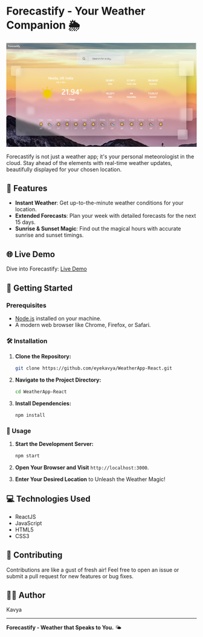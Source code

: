# Forecastify - Your Weather Companion 🌦️

![Forecastify](/public/images/forecastify-screenshot.png)

Forecastify is not just a weather app; it's your personal meteorologist in the cloud. Stay ahead of the elements with real-time weather updates, beautifully displayed for your chosen location.

## 🚀 Features

- **Instant Weather**: Get up-to-the-minute weather conditions for your location.
- **Extended Forecasts**: Plan your week with detailed forecasts for the next 15 days.
- **Sunrise & Sunset Magic**: Find out the magical hours with accurate sunrise and sunset timings.

## 🌐 Live Demo

Dive into Forecastify: [Live Demo](https://forecastify.netlify.app/)

## 🚀 Getting Started

### Prerequisites

- [Node.js](https://nodejs.org/) installed on your machine.
- A modern web browser like Chrome, Firefox, or Safari.

### 🛠️ Installation

1. **Clone the Repository:**

   ```bash
   git clone https://github.com/eyekavya/WeatherApp-React.git

   ```

2. **Navigate to the Project Directory:**

   ```bash
   cd WeatherApp-React
   ```

3. **Install Dependencies:**

   ```bash
   npm install
   ```

### 🚀 Usage

1. **Start the Development Server:**

   ```bash
   npm start
   ```

2. **Open Your Browser and Visit** `http://localhost:3000`.

3. **Enter Your Desired Location** to Unleash the Weather Magic!

## 💻 Technologies Used

- ReactJS
- JavaScript
- HTML5
- CSS3

## 🤝 Contributing

Contributions are like a gust of fresh air! Feel free to open an issue or submit a pull request for new features or bug fixes.

## 🙋‍♀️ Author

Kavya

---

**Forecastify - Weather that Speaks to You.** 🌤️
